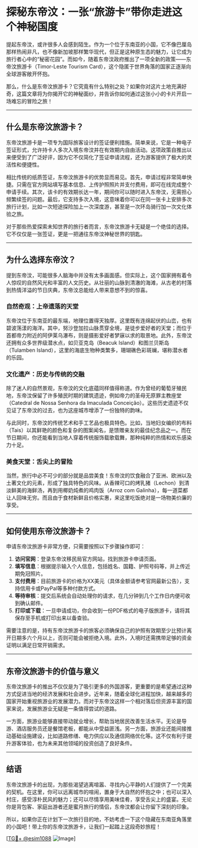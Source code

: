 # 探秘东帝汶：一张“旅游卡”带你走进这个神秘国度

提起东帝汶，或许很多人会感到陌生。作为一个位于东南亚的小国，它不像巴厘岛那样热闹非凡，也不像新加坡那样繁华现代，但正是这种原生态的魅力，让它成为旅行者心中的“秘密花园”。而如今，随着东帝汶政府推出了一项全新的政策——东帝汶旅游卡（Timor-Leste Tourism Card），这个隐匿于世界角落的国家正逐渐向全球游客敞开怀抱。

那么，什么是东帝汶旅游卡？它究竟有什么特别之处？如果你对这片土地充满好奇，这篇文章将为你揭开它的神秘面纱，并告诉你如何通过这张小小的卡片开启一场难忘的冒险之旅！

---

## 什么是东帝汶旅游卡？

东帝汶旅游卡是一项专为国际旅客设计的签证便利措施。简单来说，它是一种电子签证形式，允许持卡人多次入境东帝汶并在有效期内自由活动。这项政策自推出以来便受到了广泛好评，因为它不仅简化了签证申请流程，还为游客提供了极大的灵活性和便捷性。

相比传统的纸质签证，东帝汶旅游卡的优势显而易见。首先，申请过程非常简单快捷。只需在官方网站填写基本信息、上传护照照片并支付费用，即可在线完成整个申请手续。其次，该卡的有效期长达一年，期间你可以随时进入东帝汶，无需担心频繁续签的问题。最后，它支持多次入境，这意味着你可以在同一张卡上安排多次旅行计划，比如一次短途探险加上一次深度游，甚至是一次环岛骑行加一次文化体验之旅。

对于那些热爱探索未知世界的旅行者而言，东帝汶旅游卡无疑是一个绝佳的选择。它不仅仅是一张签证，更是一把通往东帝汶神秘世界的钥匙。

---

## 为什么选择东帝汶？

提到东帝汶，可能很多人脑海中并没有太多画面感。但实际上，这个国家拥有着令人惊叹的自然风光和丰富的人文历史。从壮丽的山脉到清澈的海滩，从古老的村落到热情洋溢的节日庆典，东帝汶总能给人带来意想不到的惊喜。

### 自然奇观：上帝遗落的天堂

东帝汶位于东南亚的最东端，地理位置得天独厚。这里既有连绵起伏的山峦，也有碧波荡漾的海洋。其中，努沙登加拉山脉贯穿全境，是徒步爱好者的天堂；而位于首都帝力附近的阿伊莱乌瀑布，则是摄影爱好者梦寐以求的取景地。此外，东帝汶还拥有众多世界级潜水点，如贝亚克岛（Beacuk Island）和图兰贝斯岛（Tulamben Island），这里的海底生物种类繁多，珊瑚礁色彩斑斓，堪称潜水者的乐园。

### 文化遗产：历史与传统的交融

除了迷人的自然景观，东帝汶的文化底蕴同样值得称道。作为曾经的葡萄牙殖民地，东帝汶保留了许多殖民时期的建筑遗迹，例如帝力的圣母无原罪主教座堂（Catedral de Nossa Senhora da Imaculada Conceição）。这些历史遗迹不仅见证了东帝汶的过去，也为这座城市增添了一份独特的韵味。

与此同时，东帝汶的传统艺术和手工艺品也极具特色。比如，当地妇女编织的布料（Tais）以其鲜艳的颜色和复杂的图案闻名，是馈赠亲友的最佳纪念品之一。而在节日期间，你还能看到当地人穿着传统服饰载歌载舞，那种纯粹的热情和欢乐感染力十足。

### 美食天堂：舌尖上的冒险

当然，旅行中必不可少的部分就是品尝美食！东帝汶的饮食融合了亚洲、欧洲以及土著文化的元素，形成了独具特色的风味。从香辣可口的烤乳猪（Lechon）到清淡鲜美的海鲜汤，再到用椰奶炖煮的鸡肉饭（Arroz com Galinha），每一道菜都让人回味无穷。而且由于食材新鲜且价格实惠，来这里吃饭绝对是一场物美价廉的享受。

---

## 如何使用东帝汶旅游卡？

申请东帝汶旅游卡非常方便，只需要按照以下步骤操作即可：

1. **访问官网**：登录东帝汶移民局官方网站，找到旅游卡申请页面。
2. **填写信息**：根据提示输入个人信息，包括姓名、国籍、护照号码等，并上传近期免冠照片。
3. **支付费用**：目前旅游卡的价格为XX美元（具体金额请参考官网最新公告），支持信用卡或PayPal等多种付款方式。
4. **等待审核**：提交后系统会自动处理你的请求，在几分钟到几个工作日内便可收到确认邮件。
5. **打印或下载**：一旦申请成功，你会收到一份PDF格式的电子版旅游卡，请将其保存至手机或打印出来以备查验。

需要注意的是，持有东帝汶旅游卡的旅客必须确保自己的护照有效期至少比预计离开日期多六个月以上，否则可能会被拒绝入境。此外，入境时还需携带足够的资金证明以满足日常开销需求。

---

## 东帝汶旅游卡的价值与意义

东帝汶旅游卡的推出不仅仅是为了吸引更多的外国游客，更重要的是希望通过这种方式促进当地的经济发展和社会进步。近年来，随着全球化进程加快，越来越多的国家开始重视旅游业的发展潜力。而对于东帝汶这样一个相对落后但资源丰富的国家来说，发展旅游业无疑是一条值得尝试的道路。

一方面，旅游业能够直接带动就业增长，帮助当地居民改善生活水平。无论是导游、酒店服务员还是餐馆老板，都能从中受益匪浅。另一方面，旅游业还能间接推动基础设施建设，比如道路修缮、电力供应以及通信网络优化等。这不仅有利于提升游客体验，也为未来其他领域的投资创造了良好条件。

---

## 结语

东帝汶旅游卡的出现，为那些渴望逃离喧嚣、寻找内心平静的人们提供了一个完美的契机。在这里，你可以远离城市的喧闹，置身于大自然的怀抱之中；也可以深入村庄，感受淳朴民风的魅力；还可以尽情享用美味佳肴，享受舌尖上的盛宴。无论你是背包客、家庭出游者还是蜜月旅行的情侣，东帝汶都会让你留下深刻的印象。

所以，如果你正在计划下一次旅行目的地，不妨考虑一下这个隐藏在东南亚角落里的小国吧！带上你的东帝汶旅游卡，让我们一起踏上这段奇妙旅程！

[[TG💪+ @esim1088](https://t.me/s/esim1088) ![Image](https://i.postimg.cc/4NQfJmqS/Snipaste-2025-05-13-00-14-12.png)]